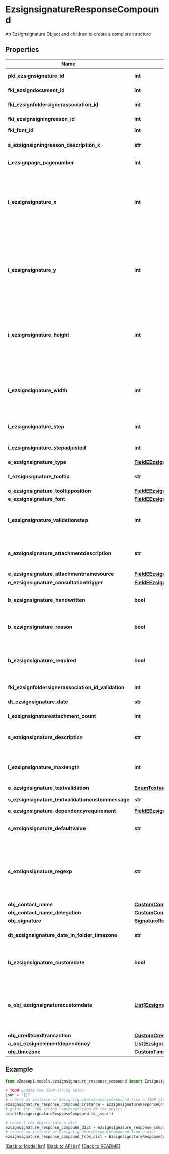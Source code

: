 # EzsignsignatureResponseCompound

An Ezsignsignature Object and children to create a complete structure

## Properties

Name | Type | Description | Notes
------------ | ------------- | ------------- | -------------
**pki_ezsignsignature_id** | **int** | The unique ID of the Ezsignsignature | 
**fki_ezsigndocument_id** | **int** | The unique ID of the Ezsigndocument | 
**fki_ezsignfoldersignerassociation_id** | **int** | The unique ID of the Ezsignfoldersignerassociation | 
**fki_ezsignsigningreason_id** | **int** | The unique ID of the Ezsignsigningreason | [optional] 
**fki_font_id** | **int** | The unique ID of the Font | [optional] 
**s_ezsignsigningreason_description_x** | **str** | The description of the Ezsignsigningreason in the language of the requester | [optional] 
**i_ezsignpage_pagenumber** | **int** | The page number in the Ezsigndocument | 
**i_ezsignsignature_x** | **int** | The X coordinate (Horizontal) where to put the Ezsignsignature on the page.  Coordinate is calculated at 100dpi (dot per inch). So for example, if you want to put the Ezsignsignature 2 inches from the left border of the page, you would use \&quot;200\&quot; for the X coordinate. | 
**i_ezsignsignature_y** | **int** | The Y coordinate (Vertical) where to put the Ezsignsignature on the page.  Coordinate is calculated at 100dpi (dot per inch). So for example, if you want to put the Ezsignsignature 3 inches from the top border of the page, you would use \&quot;300\&quot; for the Y coordinate. | 
**i_ezsignsignature_height** | **int** | The height of the Ezsignsignature.  Size is calculated at 100dpi (dot per inch). So for example, if you want the Ezsignsignature to have an height of 2 inches, you would use \&quot;200\&quot; for the iEzsignsignatureHeight. | [optional] 
**i_ezsignsignature_width** | **int** | The width of the Ezsignsignature.  Size is calculated at 100dpi (dot per inch). So for example, if you want the Ezsignsignature to have a width of 2 inches, you would use \&quot;200\&quot; for the iEzsignsignatureWidth. | [optional] 
**i_ezsignsignature_step** | **int** | The step when the Ezsignsigner will be invited to sign | 
**i_ezsignsignature_stepadjusted** | **int** | The step when the Ezsignsigner will be invited to sign | [optional] 
**e_ezsignsignature_type** | [**FieldEEzsignsignatureType**](FieldEEzsignsignatureType.md) |  | 
**t_ezsignsignature_tooltip** | **str** | A tooltip that will be presented to Ezsignsigner about the Ezsignsignature | [optional] 
**e_ezsignsignature_tooltipposition** | [**FieldEEzsignsignatureTooltipposition**](FieldEEzsignsignatureTooltipposition.md) |  | [optional] 
**e_ezsignsignature_font** | [**FieldEEzsignsignatureFont**](FieldEEzsignsignatureFont.md) |  | [optional] 
**i_ezsignsignature_validationstep** | **int** | The step when the Ezsignsigner will be invited to validate the Ezsignsignature of eEzsignsignatureType Attachments | [optional] 
**s_ezsignsignature_attachmentdescription** | **str** | The description attached to the attachment name added in Ezsignsignature of eEzsignsignatureType Attachments | [optional] 
**e_ezsignsignature_attachmentnamesource** | [**FieldEEzsignsignatureAttachmentnamesource**](FieldEEzsignsignatureAttachmentnamesource.md) |  | [optional] 
**e_ezsignsignature_consultationtrigger** | [**FieldEEzsignsignatureConsultationtrigger**](FieldEEzsignsignatureConsultationtrigger.md) |  | [optional] 
**b_ezsignsignature_handwritten** | **bool** | Whether the Ezsignsignature must be handwritten or not when eEzsignsignatureType &#x3D; Signature. | [optional] 
**b_ezsignsignature_reason** | **bool** | Whether the Ezsignsignature must include a reason or not when eEzsignsignatureType &#x3D; Signature. | [optional] 
**b_ezsignsignature_required** | **bool** | Whether the Ezsignsignature is required or not. This field is relevant only with Ezsignsignature with eEzsignsignatureType &#x3D; Attachments, Text or Textarea. | [optional] 
**fki_ezsignfoldersignerassociation_id_validation** | **int** | The unique ID of the Ezsignfoldersignerassociation | [optional] 
**dt_ezsignsignature_date** | **str** | The date the Ezsignsignature was signed | [optional] 
**i_ezsignsignatureattachment_count** | **int** | The count of Ezsignsignatureattachment | [optional] 
**s_ezsignsignature_description** | **str** | The value entered while signing Ezsignsignature of eEzsignsignatureType **City**, **FieldText** and **FieldTextarea** | [optional] 
**i_ezsignsignature_maxlength** | **int** | The maximum length for the value in the Ezsignsignature  This can only be set if eEzsignsignatureType is **FieldText** or **FieldTextarea** | [optional] 
**e_ezsignsignature_textvalidation** | [**EnumTextvalidation**](EnumTextvalidation.md) |  | [optional] 
**s_ezsignsignature_textvalidationcustommessage** | **str** | Description of validation rule. Show by signatory. | [optional] 
**e_ezsignsignature_dependencyrequirement** | [**FieldEEzsignsignatureDependencyrequirement**](FieldEEzsignsignatureDependencyrequirement.md) |  | [optional] 
**s_ezsignsignature_defaultvalue** | **str** | The default value for the Ezsignsignature  You can use the codes below and they will be replaced at signature time.    | Code | Description | Example | | ------------------------- | ------------ | ------------ | | {sUserFirstname} | The first name of the contact | John | | {sUserLastname} | The last name of the contact | Doe | | {sUserJobtitle} | The job title | Sales Representative | | {sCompany} | Company name | eZmax Solutions Inc. | | {sEmailAddress} | The email address | email@example.com | | {sPhoneE164} | A phone number in E.164 Format | +15149901516 | | {sPhoneE164Cell} | A phone number in E.164 Format | +15149901516 | | [optional] 
**s_ezsignsignature_regexp** | **str** | A regular expression to indicate what values are acceptable for the Ezsignsignature.  This can only be set if eEzsignsignatureType is **FieldText** or **FieldTextarea** and eEzsignsignatureTextvalidation is **Custom** | [optional] 
**obj_contact_name** | [**CustomContactNameResponse**](CustomContactNameResponse.md) |  | 
**obj_contact_name_delegation** | [**CustomContactNameResponse**](CustomContactNameResponse.md) |  | [optional] 
**obj_signature** | [**SignatureResponseCompound**](SignatureResponseCompound.md) |  | [optional] 
**dt_ezsignsignature_date_in_folder_timezone** | **str** | The date the Ezsignsignature was signed in folder&#39;s timezone | [optional] 
**b_ezsignsignature_customdate** | **bool** | Whether the Ezsignsignature has a custom date format or not. (Only possible when eEzsignsignatureType is **Name** or **Handwritten**) | [optional] 
**a_obj_ezsignsignaturecustomdate** | [**List[EzsignsignaturecustomdateResponseCompound]**](EzsignsignaturecustomdateResponse.md) | An array of custom date blocks that will be filled at the time of signature.  Can only be used if bEzsignsignatureCustomdate is true.  Use an empty array if you don&#39;t want to have a date at all. | [optional] 
**obj_creditcardtransaction** | [**CustomCreditcardtransactionResponse**](CustomCreditcardtransactionResponse.md) |  | [optional] 
**a_obj_ezsignelementdependency** | [**List[EzsignelementdependencyResponseCompound]**](EzsignelementdependencyResponse.md) |  | [optional] 
**obj_timezone** | [**CustomTimezoneWithCodeResponse**](CustomTimezoneWithCodeResponse.md) |  | [optional] 

## Example

```python
from eZmaxApi.models.ezsignsignature_response_compound import EzsignsignatureResponseCompound

# TODO update the JSON string below
json = "{}"
# create an instance of EzsignsignatureResponseCompound from a JSON string
ezsignsignature_response_compound_instance = EzsignsignatureResponseCompound.from_json(json)
# print the JSON string representation of the object
print(EzsignsignatureResponseCompound.to_json())

# convert the object into a dict
ezsignsignature_response_compound_dict = ezsignsignature_response_compound_instance.to_dict()
# create an instance of EzsignsignatureResponseCompound from a dict
ezsignsignature_response_compound_from_dict = EzsignsignatureResponseCompound.from_dict(ezsignsignature_response_compound_dict)
```
[[Back to Model list]](../README.md#documentation-for-models) [[Back to API list]](../README.md#documentation-for-api-endpoints) [[Back to README]](../README.md)



